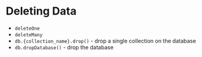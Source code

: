 # Deleting Data

- `deleteOne`
- `deleteMany`
- `db.{collection_name}.drop()` - drop a single collection on the database
- `db.dropDatabase()` - drop the database